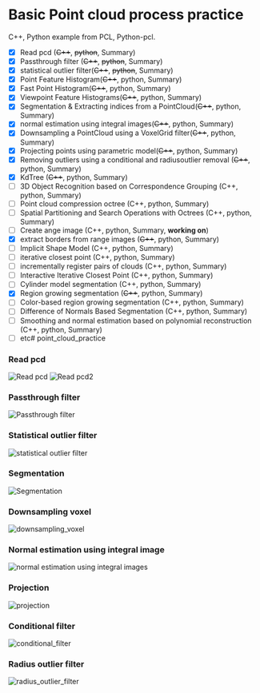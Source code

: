 # Basic Point cloud process practice

C++, Python example from PCL, Python-pcl.
- [x] Read pcd (~~C++~~, ~~python~~, Summary)
- [x] Passthrough filter (~~C++~~, ~~python~~, Summary)
- [x] statistical outlier filter(~~C++~~, ~~python~~, Summary)
- [x] Point Feature Histogram(~~C++~~, python, Summary)
- [x] Fast Point Histogram(~~C++~~, python, Summary)
- [x] Viewpoint Feature Histograms(~~C++~~, python, Summary)
- [x] Segmentation & Extracting indices from a PointCloud(~~C++~~, python, Summary)
- [x] normal estimation using integral images(~~C++~~, python, Summary)
- [x] Downsampling a PointCloud using a VoxelGrid filter(~~C++~~, python, Summary)
- [x] Projecting points using parametric model(~~C++~~, python, Summary)
- [x] Removing outliers using a conditional and radiusoutlier removal (~~C++~~, python, Summary)
- [x] KdTree (~~C++~~, python, Summary)
- [ ] 3D Object Recognition based on Correspondence Grouping (C++, python, Summary)
- [ ] Point cloud compression octree (C++, python, Summary)
- [ ] Spatial Partitioning and Search Operations with Octrees (C++, python, Summary)
- [ ] Create ange image (C++, python, Summary, **working on**)
- [x] extract borders from range images (~~C++~~, python, Summary)
- [ ] Implicit Shape Model (C++, python, Summary)
- [ ] iterative closest point (C++, python, Summary)
- [ ] incrementally register pairs of clouds (C++, python, Summary)
- [ ] Interactive Iterative Closest Point (C++, python, Summary)
- [ ] Cylinder model segmentation (C++, python, Summary)
- [x] Region growing segmentation (~~C++~~, python, Summary)
- [ ] Color-based region growing segmentation (C++, python, Summary)
- [ ] Difference of Normals Based Segmentation (C++, python, Summary)
- [ ] Smoothing and normal estimation based on polynomial reconstruction (C++, python, Summary)
- [ ] etc# point_cloud_practice

### Read pcd 
![Read pcd](image/bunny_original.png)
![Read pcd2](image/table_origin_read.png)
### Passthrough filter
![Passthrough filter](image/pass_through.png)
### Statistical outlier filter
![statistical outlier filter](image/statistical_outlier_filter.png)
### Segmentation 
![Segmentation](image/segmentation.png)
### Downsampling voxel
![downsampling_voxel](image/downsampling_voxel.png)
### Normal estimation using integral image
![normal estimation using integral images](image/normal_estimation_usign_integral_img.png)
### Projection
![projection](image/projection.png)
### Conditional filter
![conditional_filter](image/conditional_filter.png)
### Radius outlier filter
![radius_outlier_filter](image/radius_outlier_filter.png)

